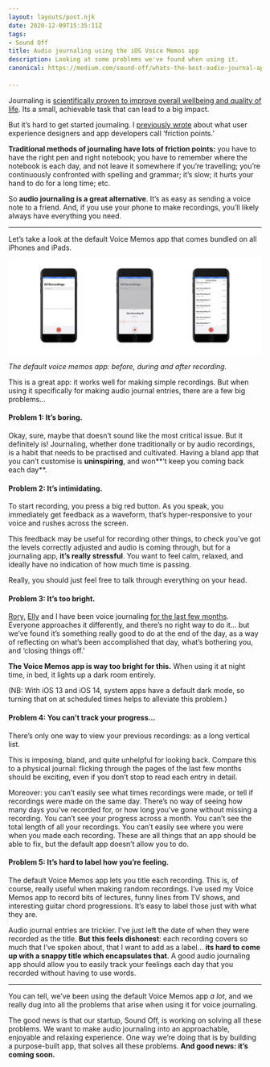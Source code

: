 ```yaml
---
layout: layouts/post.njk
date: 2020-12-09T15:35:11Z
tags:
- Sound Off
title: Audio journaling using the iOS Voice Memos app
description: Looking at some problems we've found when using it.
canonical: https://medium.com/sound-off/whats-the-best-audio-journal-app-bf3dc962a2d7

---
```

Journaling is [scientifically proven to improve overall wellbeing and quality of life](https://medium.com/sound-off/five-reasons-science-says-you-should-journal-c0d35d889f2f). Its a small, achievable task that can lead to a big impact.

But it’s hard to get started journaling. I [previously wrote](https://medium.com/sound-off/making-journaling-easy-again-3dad70d39d68) about what user experience designers and app developers call ‘friction points.’

**Traditional methods of journaling have lots of friction points:** you have to have the right pen and right notebook; you have to remember where the notebook is each day, and not leave it somewhere if you’re travelling; you’re continuously confronted with spelling and grammar; it’s slow; it hurts your hand to do for a long time; etc.

So **audio journaling is a great alternative**. It’s as easy as sending a voice note to a friend. And, if you use your phone to make recordings, you’ll likely always have everything you need.

***

Let’s take a look at the default Voice Memos app that comes bundled on all iPhones and iPads.

![Screenshots of the Voice Memos app.](/img/1-roejjbz9uifb94ss-a21gw.png "The default voice memos app: before, during and after recording.")

_The default voice memos app: before, during and after recording._

This is a great app: it works well for making simple recordings. But when using it specifically for making audio journal entries, there are a few big problems…

#### Problem 1: It’s boring.

Okay, sure, maybe that doesn’t sound like the most critical issue. But it definitely is! Journaling, whether done traditionally or by audio recordings, is a habit that needs to be practised and cultivated. Having a bland app that you can’t customise is **uninspiring**, and won**’t keep you coming back each day**.

#### Problem 2: It’s intimidating.

To start recording, you press a big red button. As you speak, you immediately get feedback as a waveform, that’s hyper-responsive to your voice and rushes across the screen.

This feedback may be useful for recording other things, to check you’ve got the levels correctly adjusted and audio is coming through, but for a journaling app, **it’s really stressful**. You want to feel calm, relaxed, and ideally have no indication of how much time is passing.

Really, you should just feel free to talk through everything on your head.

#### Problem 3: It’s too bright.

[Rory,](https://medium.com/u/f41180bdded7) [Elly](https://medium.com/u/330ad8514fa0) and I have been voice journaling [for the last few months](https://medium.com/sound-off/i-tried-audio-journaling-for-30-days-f8fd94a187e9). Everyone approaches it differently, and there’s no right way to do it… but we’ve found it’s something really good to do at the end of the day, as a way of reflecting on what’s been accomplished that day, what’s bothering you, and ‘closing things off.’

**The Voice Memos app is way too bright for this.** When using it at night time, in bed, it lights up a dark room entirely.

(NB: With iOS 13 and iOS 14, system apps have a default dark mode, so turning that on at scheduled times helps to alleviate this problem.)

#### Problem 4: You can’t track your progress...

There’s only one way to view your previous recordings: as a long vertical list.

This is imposing, bland, and quite unhelpful for looking back. Compare this to a physical journal: flicking through the pages of the last few months should be exciting, even if you don’t stop to read each entry in detail.

Moreover: you can’t easily see what times recordings were made, or tell if recordings were made on the same day. There’s no way of seeing how many days you’ve recorded for, or how long you’ve gone without missing a recording. You can’t see your progress across a month. You can’t see the total length of all your recordings. You can’t easily see where you were when you made each recording. These are all things that an app should be able to fix, but the default app doesn’t allow you to do.

#### Problem 5: It’s hard to label how you’re feeling.

The default Voice Memos app lets you title each recording. This is, of course, really useful when making random recordings. I’ve used my Voice Memos app to record bits of lectures, funny lines from TV shows, and interesting guitar chord progressions. It’s easy to label those just with what they are.

Audio journal entries are trickier. I’ve just left the date of when they were recorded as the title. **But this feels dishonest**: each recording covers so much that I’ve spoken about, that I want to add as a label… **its hard to come up with a snappy title which encapsulates that**. A good audio journaling app should allow you to easily track your feelings each day that you recorded without having to use words.

***

You can tell, we’ve been using the default Voice Memos app _a lot_, and we really dug into all the problems that arise when using it for voice journaling.

The good news is that our startup, Sound Off, is working on solving all these problems. We want to make audio journaling into an approachable, enjoyable and relaxing experience. One way we’re doing that is by building a purpose-built app, that solves all these problems. **And good news: it’s coming soon.**